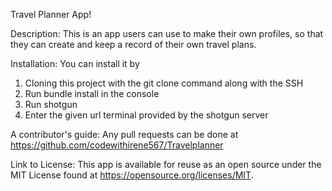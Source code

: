 Travel Planner App!

Description: This is an app users can use to make their own profiles, so that they can create and keep a record of their own travel plans.

Installation: You can install it by
1) Cloning this project with the git clone command along with the SSH
3) Run bundle install in the console
4) Run shotgun
5) Enter the given url terminal provided by the shotgun server

A contributor's guide:
Any pull requests can be done at https://github.com/codewithirene567/Travelplanner

Link to License:
This app is available for reuse as an open source under the MIT License found at https://opensource.org/licenses/MIT.
